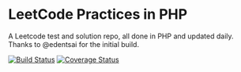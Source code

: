 # LeetCode Practices in PHP

A Leetcode test and solution repo, all done in PHP and updated daily. Thanks to @edentsai for the initial build.

<a href="https://travis-ci.com/anson-li/leetcode-practices-in-php"><img src="https://travis-ci.com/anson-li/leetcode-practices-in-php.svg" alt="Build Status"></a>
<a href='https://coveralls.io/github/anson-li/leetcode-practices-in-php'><img src='https://coveralls.io/repos/github/anson-li/leetcode-practices-in-php/badge.svg' alt='Coverage Status' /></a>
